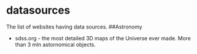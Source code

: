 # datasources
The list of websites having data sources.
##Astronomy
* sdss.org - the most detailed 3D maps of the Universe ever made. More than 3 mln astornomical objects.  
